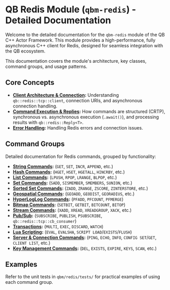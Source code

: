 # QB Redis Module (`qbm-redis`) - Detailed Documentation

Welcome to the detailed documentation for the `qbm-redis` module of the QB C++ Actor Framework. This module provides a high-performance, fully asynchronous C++ client for Redis, designed for seamless integration with the QB ecosystem.

This documentation covers the module's architecture, key classes, command groups, and usage patterns.

## Core Concepts

*   **[Client Architecture & Connection](./connection.md):** Understanding `qb::redis::tcp::client`, connection URIs, and asynchronous connection handling.
*   **[Command Execution & Replies](./commands_overview.md):** How commands are structured (CRTP), synchronous vs. asynchronous execution (`.await()`), and processing results with `qb::redis::Reply<T>`.
*   **[Error Handling](./error_handling.md):** Handling Redis errors and connection issues.

## Command Groups

Detailed documentation for Redis commands, grouped by functionality:

*   **[String Commands](./string_commands.md):** (`GET`, `SET`, `INCR`, `APPEND`, etc.)
*   **[Hash Commands](./hash_commands.md):** (`HGET`, `HSET`, `HGETALL`, `HINCRBY`, etc.)
*   **[List Commands](./list_commands.md):** (`LPUSH`, `RPOP`, `LRANGE`, `BLPOP`, etc.)
*   **[Set Commands](./set_commands.md):** (`SADD`, `SISMEMBER`, `SMEMBERS`, `SUNION`, etc.)
*   **[Sorted Set Commands](./sorted_set_commands.md):** (`ZADD`, `ZRANGE`, `ZSCORE`, `ZINTERSTORE`, etc.)
*   **[Geospatial Commands](./geo_commands.md):** (`GEOADD`, `GEODIST`, `GEORADIUS`, etc.)
*   **[HyperLogLog Commands](./hyperloglog_commands.md):** (`PFADD`, `PFCOUNT`, `PFMERGE`)
*   **[Bitmap Commands](./bitmap_commands.md):** (`SETBIT`, `GETBIT`, `BITCOUNT`, `BITOP`)
*   **[Stream Commands](./stream_commands.md):** (`XADD`, `XREAD`, `XREADGROUP`, `XACK`, etc.)
*   **[Pub/Sub](./pubsub.md):** (`SUBSCRIBE`, `PUBLISH`, `PSUBSCRIBE`, `qb::redis::tcp::cb_consumer`)
*   **[Transactions](./transactions.md):** (`MULTI`, `EXEC`, `DISCARD`, `WATCH`)
*   **[Lua Scripting](./scripting.md):** (`EVAL`, `EVALSHA`, `SCRIPT LOAD`/`EXISTS`/`FLUSH`)
*   **[Server & Connection Commands](./server_connection.md):** (`PING`, `ECHO`, `INFO`, `CONFIG SET`/`GET`, `CLIENT LIST`, etc.)
*   **[Key Management Commands](./key_commands.md):** (`DEL`, `EXISTS`, `EXPIRE`, `KEYS`, `SCAN`, etc.)

## Examples

Refer to the unit tests in `qbm/redis/tests/` for practical examples of using each command group. 
